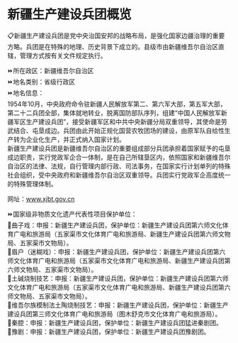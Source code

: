 # 新疆生产建设兵团概览  
📋新疆生产建设兵团是党中央治国安邦的战略布局，是强化国家边疆治理的重要方略。兵团是在特殊的地理、历史背景下成立的。县级市由新疆维吾尔自治区直辖，管理方式按有关文件规定执行。  

⏩所在政区：新疆维吾尔自治区  
⏩地名类别：省级行政区  
⏩地名信息：  
1954年10月，中央政府命令驻新疆人民解放军第二、第六军大部，第五军大部，第二十二兵团全部，集体就地转业，脱离国防部队序列，组建“中国人民解放军新疆军区生产建设兵团”，接受新疆军区和中共中央新疆分局双重领导，其使命是劳武结合、屯垦成边。兵团由此开始正规化国营农牧团场的建设，由原军队自给性生产转为企业化生产，并正式纳入国家计划。  
新疆生产建设兵团是新疆维吾尔自治区的重要组成部分兵团承担着国家赋予的屯垦成边职责，实行党政军企合一体制，是在自己所辖垦区内，依照国家和新疆维吾尔自治区的法律、法规，自行管理内部行政、司法事务，在国家实行计划单列的特殊社会组织，受中央政府和新疆维吾尔自治区双重领导。兵团实行党政军企高度统一的特殊管理体制。    
  
网址：<a href="http://www.xjbt.gov.cn" target="_blank">www.xjbt.gov.cn</a>  
  
⏩国家级非物质文化遗产代表性项目保护单位：  
🔸曲子戏：申报：新疆生产建设兵团，保护单位：新疆生产建设兵团第六师文化体育广电和旅游局（五家渠市文化体育广电和旅游局、新疆生产建设兵团第六师文物局、五家渠市文物局）。  
🔸眉户（迷糊戏）：申报：新疆生产建设兵团，保护单位：新疆生产建设兵团第六师文化体育广电和旅游局（五家渠市文化体育广电和旅游局、新疆生产建设兵团第六师文物局、五家渠市文物局）。  
🔸土碱烧制技艺：申报：新疆生产建设兵团，保护单位：新疆生产建设兵团第六师文化体育广电和旅游局（五家渠市文化体育广电和旅游局、新疆生产建设兵团第六师文物局、五家渠市文物局）。  
🔸维吾尔族模制法土陶烧制技艺：申报：新疆生产建设兵团，保护单位：新疆生产建设兵团第三师文化体育广电和旅游局（图木舒克市文化体育广电和旅游局）。  
🔸秦腔：申报：新疆生产建设兵团，保护单位：新疆生产建设兵团猛进秦剧团。  
🔸豫剧：申报：新疆生产建设兵团，保护单位：新疆生产建设兵团豫剧团。    
  
